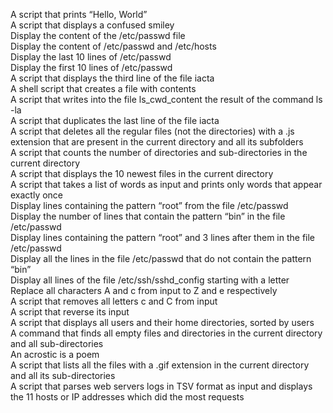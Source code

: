 A script that prints “Hello, World”\
A script that displays a confused smiley\
Display the content of the /etc/passwd file\
Display the content of /etc/passwd and /etc/hosts\
Display the last 10 lines of /etc/passwd\
Display the first 10 lines of /etc/passwd\
A script that displays the third line of the file iacta\
A shell script that creates a file with contents\
A script that writes into the file ls_cwd_content the result of the command ls -la\
A script that duplicates the last line of the file iacta\
A script that deletes all the regular files (not the directories) with a .js extension that are present in the current directory and all its subfolders\
A script that counts the number of directories and sub-directories in the current directory\
A script that displays the 10 newest files in the current directory\
A script that takes a list of words as input and prints only words that appear exactly once\
Display lines containing the pattern “root” from the file /etc/passwd\
Display the number of lines that contain the pattern “bin” in the file /etc/passwd\
Display lines containing the pattern “root” and 3 lines after them in the file /etc/passwd\
Display all the lines in the file /etc/passwd that do not contain the pattern “bin”\
Display all lines of the file /etc/ssh/sshd_config starting with a letter\
Replace all characters A and c from input to Z and e respectively\
A script that removes all letters c and C from input\
A script that reverse its input\
A script that displays all users and their home directories, sorted by users\
A command that finds all empty files and directories in the current directory and all sub-directories\
An acrostic is a poem\
A script that lists all the files with a .gif extension in the current directory and all its sub-directories\
A script that parses web servers logs in TSV format as input and displays the 11 hosts or IP addresses which did the most requests
